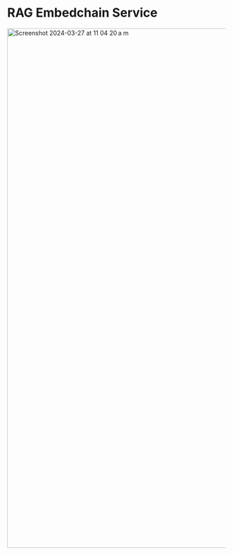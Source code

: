 # RAG Embedchain Service

<img width="1195" alt="Screenshot 2024-03-27 at 11 04 20 a m" src="https://github.com/arkus-ai-lab/rag-embedchain-service/assets/144957509/a8f7a042-1947-4a70-baf8-c6e70cbb5403">
